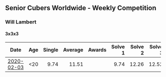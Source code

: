 ## Senior Cubers Worldwide - Weekly Competition
### Will Lambert

#### 3x3x3

| Date | Age | Single | Average | Awards | Solve 1 | Solve 2 | Solve 3 | Video |
| :--: | :--: | --: | --: | :--: | --: | --: | --: | :-- |
| [2020-02-03](../3x3x3/2020-02-03.md) | <20 | 9.74 | 11.51 |  | 9.74 | 12.26 | 12.52 | [Link](https://www.facebook.com/Willislwynlambert/videos/10221470476215884/) |

